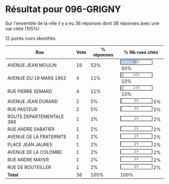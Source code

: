 # Résultat pour 096-GRIGNY

Sur l'ensemble de la ville il y a eu 36 réponses dont 38 réponses avec une rue citée (105%)

12 points noirs identifiés

| Rue | Vote | % réponses | % Nb rues cités|
|-----|------|------------|----------------|
| AVENUE JEAN MOULIN | 19 | 52% | <img src="../../img/bar_50.gif" />&nbsp;50%|
| AVENUE DU 19 MARS 1962 | 4 | 11% | <img src="../../img/bar_10.gif" />&nbsp;10%|
| RUE PIERRE SEMARD | 4 | 11% | <img src="../../img/bar_10.gif" />&nbsp;10%|
| AVENUE JEAN DURAND | 2 | 5% | <img src="../../img/bar_5.gif" />&nbsp;5%|
| RUE PASTEUR | 2 | 5% | <img src="../../img/bar_5.gif" />&nbsp;5%|
| ROUTE DEPARTEMENTALE 386 | 1 | 2% | <img src="../../img/bar_2.gif" />&nbsp;2%|
| RUE ANDRE SABATIER | 1 | 2% | <img src="../../img/bar_2.gif" />&nbsp;2%|
| AVENUE DE LA FRATERNITE | 1 | 2% | <img src="../../img/bar_2.gif" />&nbsp;2%|
| PLACE JEAN JAURES | 1 | 2% | <img src="../../img/bar_2.gif" />&nbsp;2%|
| AVENUE DE LA COLOMBE | 1 | 2% | <img src="../../img/bar_2.gif" />&nbsp;2%|
| RUE ANDRE MAYER | 1 | 2% | <img src="../../img/bar_2.gif" />&nbsp;2%|
| RUE DE BOUTEILLER | 1 | 2% | <img src="../../img/bar_2.gif" />&nbsp;2%|
| **Total** | 38 | 105% | 100%|
